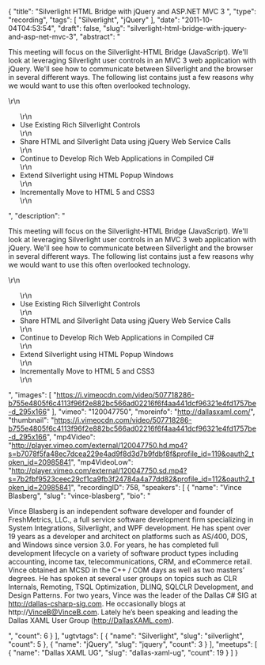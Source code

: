 {
  "title": "Silverlight HTML Bridge with jQuery and ASP.NET MVC 3 ",
  "type": "recording",
  "tags": [
    "Silverlight",
    "jQuery"
  ],
  "date": "2011-10-04T04:53:54",
  "draft": false,
  "slug": "silverlight-html-bridge-with-jquery-and-asp-net-mvc-3",
  "abstract": "<p>This meeting will focus on the Silverlight-HTML Bridge (JavaScript). We'll look at leveraging Silverlight user controls in an MVC 3 web application with jQuery. We'll see how to communicate between Silverlight and the browser in several different ways. The following list contains just a few reasons why we would want to use this often overlooked technology.</p>\r\n<ul>\r\n<li>Use Existing Rich Silverlight Controls</li>\r\n<li>Share HTML and Silverlight Data using jQuery Web Service Calls</li>\r\n<li>Continue to Develop Rich Web Applications in Compiled C#</li>\r\n<li>Extend Silverlight using HTML Popup Windows</li>\r\n<li>Incrementally Move to HTML 5 and CSS3</li>\r\n</ul>",
  "description": "<p>This meeting will focus on the Silverlight-HTML Bridge (JavaScript). We'll look at leveraging Silverlight user controls in an MVC 3 web application with jQuery. We'll see how to communicate between Silverlight and the browser in several different ways. The following list contains just a few reasons why we would want to use this often overlooked technology.</p>\r\n<ul>\r\n<li>Use Existing Rich Silverlight Controls</li>\r\n<li>Share HTML and Silverlight Data using jQuery Web Service Calls</li>\r\n<li>Continue to Develop Rich Web Applications in Compiled C#</li>\r\n<li>Extend Silverlight using HTML Popup Windows</li>\r\n<li>Incrementally Move to HTML 5 and CSS3</li>\r\n</ul>",
  "images": [
    "https://i.vimeocdn.com/video/507718286-b755e4805f6c4113f96f2e882bc566ad02216f6f4aa441dcf96321e4fd1757be-d_295x166"
  ],
  "vimeo": "120047750",
  "moreinfo": "http://dallasxaml.com/",
  "thumbnail": "https://i.vimeocdn.com/video/507718286-b755e4805f6c4113f96f2e882bc566ad02216f6f4aa441dcf96321e4fd1757be-d_295x166",
  "mp4Video": "http://player.vimeo.com/external/120047750.hd.mp4?s=b7078f5fa48ec7dcea229e4ad9f8d3d7b9fdbf8f&profile_id=119&oauth2_token_id=20985841",
  "mp4VideoLow": "http://player.vimeo.com/external/120047750.sd.mp4?s=7b2fbf9523ceec29cf1ca9fb3f24784a4a77dd82&profile_id=112&oauth2_token_id=20985841",
  "recordingID": 758,
  "speakers": [
    {
      "name": "Vince Blasberg",
      "slug": "vince-blasberg",
      "bio": "<p>Vince Blasberg is an independent software developer and founder of FreshMetrics, LLC., a full service software development firm specializing in System Integrations, Silverlight, and WPF development. He has spent over 19 years as a developer and architect on platforms such as AS/400, DOS, and Windows since version 3.0. For years, he has completed full development lifecycle on a variety of software product types including accounting, income tax, telecommunications, CRM, and eCommerce retail. Vince obtained an MCSD in the C++ / COM days as well as two masters’ degrees. He has spoken at several user groups on topics such as CLR Internals, Remoting, TSQL Optimization, DLINQ, SQLCLR Development, and Design Patterns. For two years, Vince was the leader of the Dallas C# SIG at http://dallas-csharp-sig.com. He occasionally blogs at http://VinceB@VinceB.com. Lately he’s been speaking and leading the Dallas XAML User Group (http://DallasXAML.com).</p>",
      "count": 6
    }
  ],
  "ugtvtags": [
    {
      "name": "Silverlight",
      "slug": "silverlight",
      "count": 5
    },
    {
      "name": "jQuery",
      "slug": "jquery",
      "count": 3
    }
  ],
  "meetups": [
    {
      "name": "Dallas XAML UG",
      "slug": "dallas-xaml-ug",
      "count": 19
    }
  ]
}